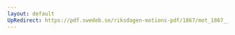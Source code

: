 ```yaml
---
layout: default
UpRedirect: https://pdf.swedeb.se/riksdagen-motions-pdf/1867/mot_1867__fk__00082.pdf
---
```

